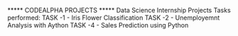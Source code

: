 ***** CODEALPHA PROJECTS *****
Data Science Internship Projects
Tasks performed:
TASK -1 - Iris Flower Classification
TASK -2 - Unemployemnt Analysis with Aython
TASK -4 - Sales Prediction using Python
